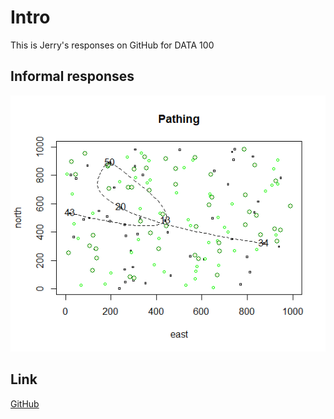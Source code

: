 


# Intro
This is Jerry's responses on GitHub for DATA 100


## Informal responses
![Challenge Problem](challenge1.png)



## Link

[GitHub](http://github.com)
